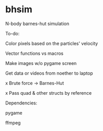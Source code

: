 bhsim
=====

N-body barnes-hut simulation

To-do:

Color pixels based on the particles' velocity

Vector functions vs macros

Make images w/o pygame screen

Get data or videos from noether to laptop

x Brute force -> Barnes-Hut

x Pass quad & other structs by reference

Dependencies:

pygame

ffmpeg
